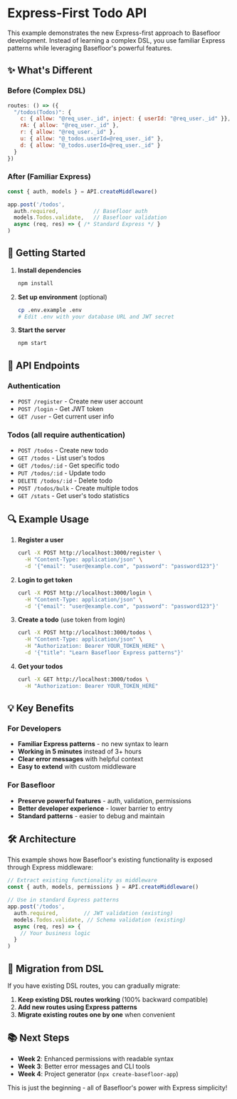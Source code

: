 # Express-First Todo API

This example demonstrates the new Express-first approach to Basefloor development. Instead of learning a complex DSL, you use familiar Express patterns while leveraging Basefloor's powerful features.

## ✨ What's Different

### Before (Complex DSL)
```javascript
routes: () => ({
  "/todos(Todos)": {
    c: { allow: "@req_user._id", inject: { userId: "@req_user._id" }},
    rA: { allow: "@req_user._id" },
    r: { allow: "@req_user._id" },
    u: { allow: "@_todos.userId=@req_user._id" },
    d: { allow: "@_todos.userId=@req_user._id" }
  }
})
```

### After (Familiar Express)
```javascript
const { auth, models } = API.createMiddleware()

app.post('/todos', 
  auth.required,           // Basefloor auth
  models.Todos.validate,   // Basefloor validation
  async (req, res) => { /* Standard Express */ }
)
```

## 🚀 Getting Started

1. **Install dependencies**
   ```bash
   npm install
   ```

2. **Set up environment** (optional)
   ```bash
   cp .env.example .env
   # Edit .env with your database URL and JWT secret
   ```

3. **Start the server**
   ```bash
   npm start
   ```

## 📝 API Endpoints

### Authentication
- `POST /register` - Create new user account
- `POST /login` - Get JWT token
- `GET /user` - Get current user info

### Todos (all require authentication)
- `POST /todos` - Create new todo
- `GET /todos` - List user's todos
- `GET /todos/:id` - Get specific todo
- `PUT /todos/:id` - Update todo
- `DELETE /todos/:id` - Delete todo
- `POST /todos/bulk` - Create multiple todos
- `GET /stats` - Get user's todo statistics

## 🔍 Example Usage

1. **Register a user**
   ```bash
   curl -X POST http://localhost:3000/register \
     -H "Content-Type: application/json" \
     -d '{"email": "user@example.com", "password": "password123"}'
   ```

2. **Login to get token**
   ```bash
   curl -X POST http://localhost:3000/login \
     -H "Content-Type: application/json" \
     -d '{"email": "user@example.com", "password": "password123"}'
   ```

3. **Create a todo** (use token from login)
   ```bash
   curl -X POST http://localhost:3000/todos \
     -H "Content-Type: application/json" \
     -H "Authorization: Bearer YOUR_TOKEN_HERE" \
     -d '{"title": "Learn Basefloor Express patterns"}'
   ```

4. **Get your todos**
   ```bash
   curl -X GET http://localhost:3000/todos \
     -H "Authorization: Bearer YOUR_TOKEN_HERE"
   ```

## 💡 Key Benefits

### For Developers
- **Familiar Express patterns** - no new syntax to learn
- **Working in 5 minutes** instead of 3+ hours
- **Clear error messages** with helpful context
- **Easy to extend** with custom middleware

### For Basefloor
- **Preserve powerful features** - auth, validation, permissions
- **Better developer experience** - lower barrier to entry
- **Standard patterns** - easier to debug and maintain

## 🛠 Architecture

This example shows how Basefloor's existing functionality is exposed through Express middleware:

```javascript
// Extract existing functionality as middleware
const { auth, models, permissions } = API.createMiddleware()

// Use in standard Express patterns
app.post('/todos',
  auth.required,        // JWT validation (existing)
  models.Todos.validate, // Schema validation (existing) 
  async (req, res) => {
    // Your business logic
  }
)
```

## 🔄 Migration from DSL

If you have existing DSL routes, you can gradually migrate:

1. **Keep existing DSL routes working** (100% backward compatible)
2. **Add new routes using Express patterns**
3. **Migrate existing routes one by one** when convenient

## 📚 Next Steps

- **Week 2**: Enhanced permissions with readable syntax
- **Week 3**: Better error messages and CLI tools
- **Week 4**: Project generator (`npx create-basefloor-app`)

This is just the beginning - all of Basefloor's power with Express simplicity!